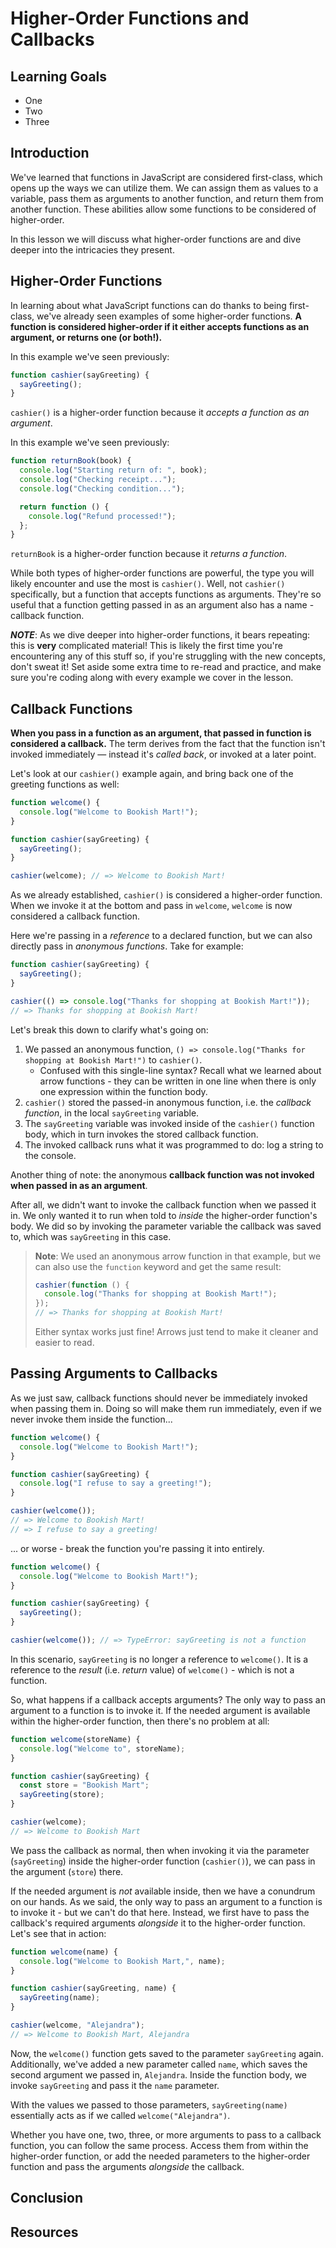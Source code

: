 # Higher-Order Functions and Callbacks

## Learning Goals

- One
- Two
- Three

## Introduction

We've learned that functions in JavaScript are considered first-class, which
opens up the ways we can utilize them. We can assign them as values to a
variable, pass them as arguments to another function, and return them from
another function. These abilities allow some functions to be considered of
higher-order.

In this lesson we will discuss what higher-order functions are and dive deeper
into the intricacies they present.

## Higher-Order Functions

In learning about what JavaScript functions can do thanks to being first-class,
we've already seen examples of some higher-order functions. **A function is
considered higher-order if it either accepts functions as an argument, or
returns one (or both!).**

In this example we've seen previously:

```js
function cashier(sayGreeting) {
  sayGreeting();
}
```

`cashier()` is a higher-order function because it _accepts a function as an
argument_.

In this example we've seen previously:

```js
function returnBook(book) {
  console.log("Starting return of: ", book);
  console.log("Checking receipt...");
  console.log("Checking condition...");

  return function () {
    console.log("Refund processed!");
  };
}
```

`returnBook` is a higher-order function because it _returns a function_.

While both types of higher-order functions are powerful, the type you will
likely encounter and use the most is `cashier()`. Well, not `cashier()`
specifically, but a function that accepts functions as arguments. They're so
useful that a function getting passed in as an argument also has a name -
callback function.

**_NOTE_**: As we dive deeper into higher-order functions, it bears repeating:
this is **very** complicated material! This is likely the first time you're
encountering any of this stuff so, if you're struggling with the new concepts,
don't sweat it! Set aside some extra time to re-read and practice, and make sure
you're coding along with every example we cover in the lesson.

## Callback Functions

**When you pass in a function as an argument, that passed in function is
considered a callback.** The term derives from the fact that the function isn't
invoked immediately — instead it's _called back_, or invoked at a later point.

Let's look at our `cashier()` example again, and bring back one of the greeting
functions as well:

```js
function welcome() {
  console.log("Welcome to Bookish Mart!");
}

function cashier(sayGreeting) {
  sayGreeting();
}

cashier(welcome); // => Welcome to Bookish Mart!
```

As we already established, `cashier()` is considered a higher-order function. When
we invoke it at the bottom and pass in `welcome`, `welcome` is now considered a
callback function.

Here we're passing in a _reference_ to a declared function, but we can also
directly pass in _anonymous functions_. Take for example:

```js
function cashier(sayGreeting) {
  sayGreeting();
}

cashier(() => console.log("Thanks for shopping at Bookish Mart!"));
// => Thanks for shopping at Bookish Mart!
```

Let's break this down to clarify what's going on:

1. We passed an anonymous function, `() => console.log("Thanks for shopping at
Bookish Mart!")` to `cashier()`.
   - Confused with this single-line syntax? Recall what we learned about arrow
     functions - they can be written in one line when there is only one
     expression within the function body.
2. `cashier()` stored the passed-in anonymous function, i.e. the _callback
   function_, in the local `sayGreeting` variable.
3. The `sayGreeting` variable was invoked inside of the `cashier()` function
   body, which in turn invokes the stored callback function.
4. The invoked callback runs what it was programmed to do: log a string to the
   console.

Another thing of note: the anonymous **callback function was not invoked when
passed in as an argument**.

After all, we didn't want to invoke the callback function when we passed it in.
We only wanted it to run when told to _inside_ the higher-order function's body.
We did so by invoking the parameter variable the callback was saved to, which
was `sayGreeting` in this case.

> **Note**: We used an anonymous arrow function in that example, but we can
> also use the `function` keyword and get the same result:
>
> ```js
> cashier(function () {
>   console.log("Thanks for shopping at Bookish Mart!");
> });
> // => Thanks for shopping at Bookish Mart!
> ```
>
> Either syntax works just fine! Arrows just tend to make it cleaner and easier
> to read.

## Passing Arguments to Callbacks

As we just saw, callback functions should never be immediately invoked when
passing them in. Doing so will make them run immediately, even if we never
invoke them inside the function...

```js
function welcome() {
  console.log("Welcome to Bookish Mart!");
}

function cashier(sayGreeting) {
  console.log("I refuse to say a greeting!");
}

cashier(welcome());
// => Welcome to Bookish Mart!
// => I refuse to say a greeting!
```

... or worse - break the function you're passing it into entirely.

```js
function welcome() {
  console.log("Welcome to Bookish Mart!");
}

function cashier(sayGreeting) {
  sayGreeting();
}

cashier(welcome()); // => TypeError: sayGreeting is not a function
```

In this scenario, `sayGreeting` is no longer a reference to `welcome()`. It is a
reference to the _result_ (i.e. _return_ value) of `welcome()` - which is not a
function.

So, what happens if a callback accepts arguments? The only way to pass an
argument to a function is to invoke it. If the needed argument is available
within the higher-order function, then there's no problem at all:

```js
function welcome(storeName) {
  console.log("Welcome to", storeName);
}

function cashier(sayGreeting) {
  const store = "Bookish Mart";
  sayGreeting(store);
}

cashier(welcome);
// => Welcome to Bookish Mart
```

We pass the callback as normal, then when invoking it via the parameter
(`sayGreeting`) inside the higher-order function (`cashier()`), we can pass in
the argument (`store`) there.

If the needed argument is _not_ available inside, then we have a conundrum on
our hands. As we said, the only way to pass an argument to a function is to
invoke it - but we can't do that here. Instead, we first have to pass the
callback's required arguments _alongside_ it to the higher-order function. Let's
see that in action:

```js
function welcome(name) {
  console.log("Welcome to Bookish Mart,", name);
}

function cashier(sayGreeting, name) {
  sayGreeting(name);
}

cashier(welcome, "Alejandra");
// => Welcome to Bookish Mart, Alejandra
```

Now, the `welcome()` function gets saved to the parameter `sayGreeting` again.
Additionally, we've added a new parameter called `name`, which saves the second
argument we passed in, `Alejandra`. Inside the function body, we invoke
`sayGreeting` and pass it the `name` parameter.

With the values we passed to those parameters, `sayGreeting(name)` essentially
acts as if we called `welcome("Alejandra")`.

Whether you have one, two, three, or more arguments to pass to a callback
function, you can follow the same process. Access them from within the
higher-order function, or add the needed parameters to the higher-order function
and pass the arguments _alongside_ the callback.

## Conclusion

## Resources
